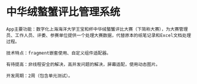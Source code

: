 # 中华绒螯蟹评比管理系统
	App主要功能：数字化上海海洋大学王宝和杯中华绒螯蟹评比大赛（下简称大赛），为大赛管理员、工作人员、评委、参赛单位提供一个处理大赛数据，代替原本的纸笔记录和Excel文档处理过程。
  
	技术特点：fragment嵌套使用、自定义组件适配器。

	有待提高：非线程安全的解决，高并发问题的解决，屏幕适配，使用动态图片。

	开发周期：2周（包含单元测试）。
